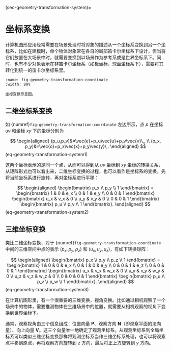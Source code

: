 (sec-geometry-transformation-system)=
# 坐标系变换

计算机图形应用经常需要在场景处理时将对象的描述从一个坐标系变换到另一个坐标系，比如在建模时，单个物体对象常在各自的局部笛卡尔坐标系下设计，但当将它们放置在大场景中时，就需要变换到以场景作为参考系或是世界坐标系下。同时，也有不少对象表示在非笛卡尔坐标系（如极坐标，球面坐标系下），需要将其转化到统一的笛卡尔坐标系里。

```{figure} fig/coordinate.png
:name: fig-geometry-transformation-coordinate
:width: 80%

坐标变换示意图。
```

## 二维坐标系变换

如 {numref}`fig-geometry-transformation-coordinate` 左边所示，点 $p$ 在坐标 $uv$ 和坐标 $xy$ 下的坐标分别为

$$
\begin{aligned}
    (p_u,p_v)&=\vec{e}+p_u\vec{u}+p_v\vec{v}\,, \\
    (p_x, p_y)&=\vec{o}+p_x\vec{x}+p_y\vec{y}\,.
\end{aligned}
$$ (eq-geometry-transformation-system1)

这两个坐标表示的是同一个点，从而可以得到从 $uv$ 坐标到 $xy$ 坐标的转换关系，从矩阵形式也可以看出来，二维坐标变换的过程，也可以看作是坐标系的变换，先将当前坐标系进行旋转，再对坐标系进行平移：

$$
     \begin{aligned}
        \begin{bmatrix}
            p_x \\
            p_y \\
            1
        \end{bmatrix} = 
        \begin{bmatrix}
            1 & 0 & e_x \\
            0 & 1 & e_y \\
            0 & 0 & 1
        \end{bmatrix}
        \begin{bmatrix}
            u_x & v_x & 0 \\
            u_y & v_y & 0 \\
            0 & 0 & 1
        \end{bmatrix}
        \begin{bmatrix}
            p_u \\
            p_v \\
            1
        \end{bmatrix}.
    \end{aligned}
$$ (eq-geometry-transformation-system2)

## 三维坐标变换

类比二维坐标变换，对于 {numref}`fig-geometry-transformation-coordinate` 中间的三维空间中点的表示 $(p_x,p_y,p_z)$ 和 $(u_x,u_y,u_z)$，有如下转换矩阵：

$$
     \begin{aligned}
        \begin{bmatrix}
            p_x \\
            p_y \\
            p_z \\
            1
        \end{bmatrix} = 
        \begin{bmatrix}
            1 & 0 & 0 & e_x \\
            0 & 1 & 0 & e_y \\
            0 & 0 & 1 & e_z \\
            0 & 0 & 0 & 1
        \end{bmatrix}
        \begin{bmatrix}
            u_x & v_x & w_x & 0 \\
            u_y & v_y & w_y & 0 \\
            u_z & v_z & w_z & 0 \\
            0 & 0 & 0 & 1
        \end{bmatrix}
        \begin{bmatrix}
            p_u \\
            p_v \\
            p_w \\
            1
        \end{bmatrix}.
    \end{aligned}
$$ (eq-geometry-transformation-system3)

在计算机图形里，有一个很重要的三维变换，视角变换。比如通过相机观察了一个场景中的物体，需要推测物体在三维场景中的位置，就需要从相机观察的视角下变换到世界坐标下。

通常，观察视角由三个信息组成：位置向量 $\mathbf{P}$、观察方向 $\mathbf{N}$（即观察平面的法向量）、向上向量 $\mathbf{V}$。这三个向量唯一地确定了观测坐标系。从观测坐标系到全局坐标系可以类似三维坐标变换那样将观测坐标系当作三维坐标系处理，也可以将观察点平移到原点，再将观察方向旋转到 $z$ 方向，最后将正上方旋转到 $y$ 方向。
